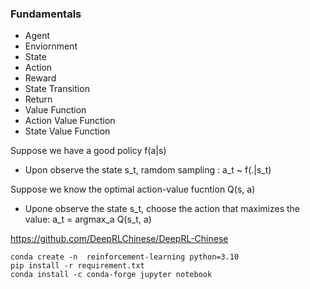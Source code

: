 ### Fundamentals

- Agent
- Enviornment
- State
- Action
- Reward
- State Transition
- Return
- Value Function
- Action Value Function
- State Value Function

Suppose we have a good policy f(a|s)
- Upon observe the state s_t, ramdom sampling : a_t ~ f(.|s_t)

Suppose we know the optimal action-value fucntion Q(s, a)
- Upone observe the state s_t, choose the action that maximizes the value: a_t = argmax_a Q(s_t, a)


https://github.com/DeepRLChinese/DeepRL-Chinese
```
conda create -n  reinforcement-learning python=3.10
pip install -r requirement.txt
conda install -c conda-forge jupyter notebook
```

